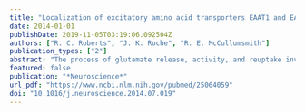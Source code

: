 ```yaml
---
title: "Localization of excitatory amino acid transporters EAAT1 and EAAT2 in human postmortem cortex: a light and electron microscopic study"
date: 2014-01-01
publishDate: 2019-11-05T03:19:06.092504Z
authors: ["R. C. Roberts", "J. K. Roche", "R. E. McCullumsmith"]
publication_types: ["2"]
abstract: "The process of glutamate release, activity, and reuptake involves the astrocyte, the presynaptic and postsynaptic neurons. Glutamate is released into the synapse and may occupy and activate receptors on both neurons and astrocytes. Glutamate is rapidly removed from the synapse by a family of plasma membrane excitatory amino acid transporters (EAATs), also localized to neurons and astrocytes. The purpose of the present study was to examine EAAT labeling in the postmortem human cortex at the light and electron microscopic (EM) levels. The postmortem prefrontal cortex was processed for EAAT1 and EAAT2 immunohistochemistry. At the light microscopic level, EAAT1 and EAAT2 labeling was found in both gray and white matter. Most cellular labeling was in small cells which were morphologically similar to glia. In addition, EAAT1-labeled neurons were scattered throughout, some of which were pyramidal in shape. At the EM level, EAAT1 and EAAT2 labeling was found in astrocytic soma and processes surrounding capillaries. EAAT labeling was also found in small astrocytic processes adjacent to axon terminals forming asymmetric (glutamatergic) synapses. While EAAT2 labeling was most prevalent in astrocytic processes, EAAT1 labeling was also present in neuronal processes including the soma, axons, and dendritic spines. Expression of EAAT1 protein on neurons may be due to the hypoxia associated with the postmortem interval, and requires further confirmation. The localization of EAATs on the astrocytic plasma membrane and adjacent to excitatory synapses is consistent with the function of facilitating glutamate reuptake and limiting glutamate spillover. Establishment that EAAT1 and EAAT2 can be measured at the EM level in human postmortem tissues will permit testing of hypotheses related to these molecules in diseases lacking analogous animal models."
featured: false
publication: "*Neuroscience*"
url_pdf: "https://www.ncbi.nlm.nih.gov/pubmed/25064059"
doi: "10.1016/j.neuroscience.2014.07.019"
---
```


